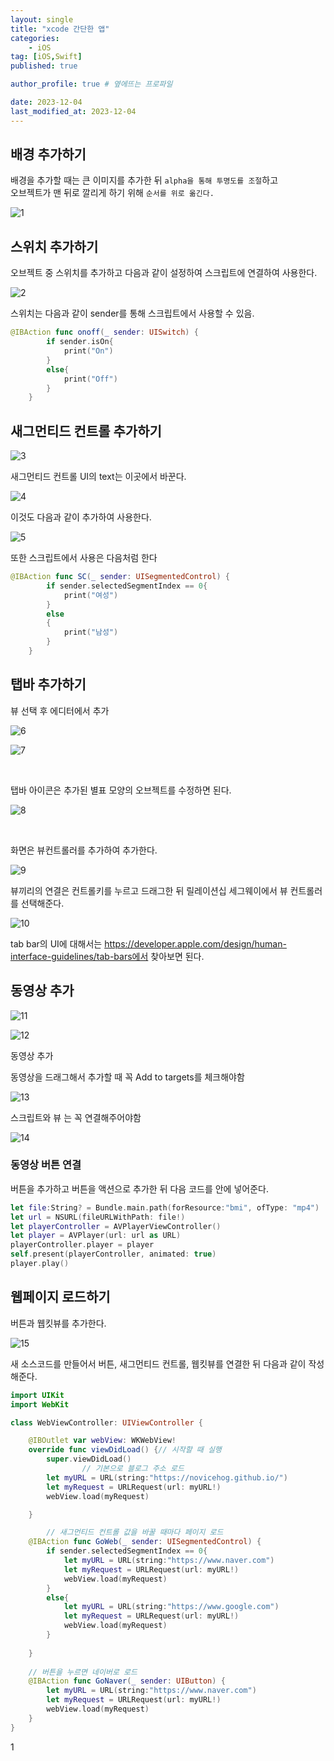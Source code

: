 ```yaml
---
layout: single
title: "xcode 간단한 앱"
categories: 
    - iOS
tag: [iOS,Swift]
published: true

author_profile: true # 옆에뜨는 프로파일

date: 2023-12-04
last_modified_at: 2023-12-04
---
```


## 배경 추가하기
배경을 추가할 때는 큰 이미지를 추가한 뒤 `alpha을 통해 투명도를 조절`하고 <br>
오브젝트가 맨 뒤로 깔리게 하기 위해 `순서를 위로 옮긴다.`

![1](https://github.com/novicehog/comments/assets/131991619/866e98cf-9452-4550-ad47-48a342fec578)

## 스위치 추가하기
오브젝트 중 스위치를 추가하고 다음과 같이 설정하여 스크립트에 연결하여 사용한다.

![2](https://github.com/novicehog/comments/assets/131991619/7920900d-13c9-4864-876b-64e8be3f114e)

스위치는 다음과 같이 sender를 통해 스크립트에서 사용할 수 있음.

```swift
@IBAction func onoff(_ sender: UISwitch) {
        if sender.isOn{
            print("On")
        }
        else{
            print("Off")
        }
    }
```

## 새그먼티드 컨트롤 추가하기

![3](https://github.com/novicehog/comments/assets/131991619/cf9f853a-1a51-4d5f-bb68-f4a937bc8d42)


새그먼티드 컨트롤 UI의 text는 이곳에서 바꾼다.

![4](https://github.com/novicehog/comments/assets/131991619/775d086b-6009-4155-a8e2-76acb399c381)


이것도 다음과 같이 추가하여 사용한다.

![5](https://github.com/novicehog/comments/assets/131991619/c9a7b309-4bba-44df-ab74-75f8bd61d7a8)


또한 스크립트에서 사용은 다음처럼 한다


```swift
@IBAction func SC(_ sender: UISegmentedControl) {
        if sender.selectedSegmentIndex == 0{
            print("여성")
        }
        else
        {
            print("남성")
        }
    }
```



## 탭바 추가하기

뷰 선택 후 에디터에서 추가

![6](https://github.com/novicehog/comments/assets/131991619/fcff54eb-946e-4bde-b414-484619ee3ebb)

![7](https://github.com/novicehog/comments/assets/131991619/8dfda9ba-6593-47f5-af0d-ab48424bc82e)

<br>

탭바 아이콘은 추가된 별표 모양의 오브젝트를 수정하면 된다.

![8](https://github.com/novicehog/comments/assets/131991619/15ab79ed-067c-4eba-ac0d-95d8d71cdc99)

<br>

화면은 뷰컨트롤러를 추가하여 추가한다.

![9](https://github.com/novicehog/comments/assets/131991619/775a81be-eebd-461e-b1a3-0e063c7885e9)



뷰끼리의 연결은 컨트롤키를 누르고 드래그한 뒤 릴레이션십 세그웨이에서 뷰 컨트롤러를 선택해준다.

![10](https://github.com/novicehog/comments/assets/13199161999c70b1d-703b-4b44-a96d-75a2c2b50ca7)


tab bar의 UI에 대해서는 https://developer.apple.com/design/human-interface-guidelines/tab-bars에서 찾아보면 된다.


## 동영상 추가
![11](https://github.com/novicehog/comments/assets/131991619/322d1ac7-2651-44b4-9e62-962e8cc76c7e)

![12](https://github.com/novicehog/comments/assets/131991619/b5264c9f-9c59-4346-80ed-7f7bbd06870f)

동영상 추가

동영상을 드래그해서 추가할 때 꼭 Add to targets를 체크해야함

![13](https://github.com/novicehog/comments/assets/131991619/4c3de89a-a590-4bb8-992e-0c10defb3b99)

스크립트와 뷰 는 꼭 연결해주어야함

![14](https://github.com/novicehog/comments/assets/131991619/8f33a1d1-d85b-4bc9-8378-ffaef69713bf)


### 동영상 버튼 연결

버튼을 추가하고 버튼을 액션으로 추가한 뒤 다음 코드를 안에 넣어준다.

```swift
let file:String? = Bundle.main.path(forResource:"bmi", ofType: "mp4")
let url = NSURL(fileURLWithPath: file!)
let playerController = AVPlayerViewController()
let player = AVPlayer(url: url as URL)
playerController.player = player
self.present(playerController, animated: true)
player.play()
```

## 웹페이지 로드하기
버튼과 웹킷뷰를 추가한다.

![15](https://github.com/novicehog/comments/assets/131991619/cee7f481-7edc-4c9e-8b87-b786d470c543)

새 소스코드를 만들어서 버튼, 새그먼티드 컨트롤, 웹킷뷰를 연결한 뒤 다음과 같이 작성해준다.

```swift
import UIKit
import WebKit

class WebViewController: UIViewController {

    @IBOutlet var webView: WKWebView!
    override func viewDidLoad() {// 시작할 때 실행
        super.viewDidLoad()
				// 기본으로 블로그 주소 로드
        let myURL = URL(string:"https://novicehog.github.io/")
        let myRequest = URLRequest(url: myURL!)
        webView.load(myRequest)

    }

		// 새그먼티드 컨트롤 값을 바꿀 때마다 페이지 로드
    @IBAction func GoWeb(_ sender: UISegmentedControl) {
        if sender.selectedSegmentIndex == 0{
            let myURL = URL(string:"https://www.naver.com")
            let myRequest = URLRequest(url: myURL!)
            webView.load(myRequest)
        }
        else{
            let myURL = URL(string:"https://www.google.com")
            let myRequest = URLRequest(url: myURL!)
            webView.load(myRequest)
        }
        
    }
    
    // 버튼을 누르면 네이버로 로드
    @IBAction func GoNaver(_ sender: UIButton) {
        let myURL = URL(string:"https://www.naver.com")
        let myRequest = URLRequest(url: myURL!)
        webView.load(myRequest)
    }
}
```

1
